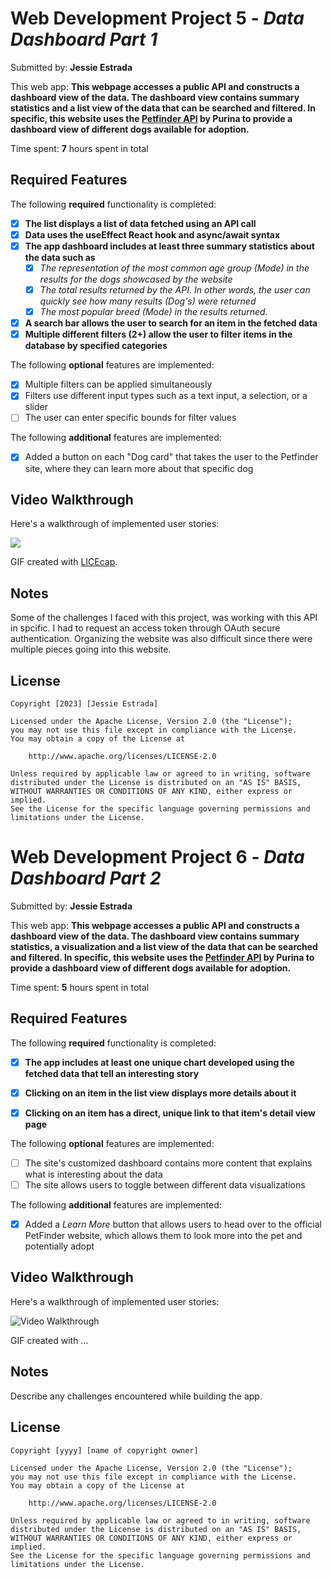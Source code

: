 # Web Development Project 5 - *Data Dashboard Part 1*

Submitted by: **Jessie Estrada**

This web app: **This webpage accesses a public API and constructs a dashboard view of the data. The dashboard view contains summary statistics and a list view of the data that can be searched and filtered. In specific, this website uses the [Petfinder API](https://www.petfinder.com/developers/) by Purina to provide a dashboard view of different dogs available for adoption.**

Time spent: **7** hours spent in total

## Required Features

The following **required** functionality is completed:

- [x] **The list displays a list of data fetched using an API call**
- [x] **Data uses the useEffect React hook and async/await syntax**
- [x] **The app dashboard includes at least three summary statistics about the data such as**
  - [x] *The representation of the most common age group (Mode) in the results for the dogs showcased by the website*
  - [x] *The total results returned by the API. In other words, the user can quickly see how many results (Dog's) were returned*
  - [x] *The most popular breed (Mode) in the results returned.* 
- [x] **A search bar allows the user to search for an item in the fetched data**
- [x] **Multiple different filters (2+) allow the user to filter items in the database by specified categories**

The following **optional** features are implemented:

- [x] Multiple filters can be applied simultaneously
- [x] Filters use different input types such as a text input, a selection, or a slider
- [ ] The user can enter specific bounds for filter values

The following **additional** features are implemented:

* [x] Added a button on each "Dog card" that takes the user to the Petfinder site, where they can learn more about that specific dog

## Video Walkthrough

Here's a walkthrough of implemented user stories:

![](https://github.com/JessieEstrada/CodePath-Web102-Project-5/blob/main/Data%20Dashboard%20Part%201.gif)

<!-- Replace this with whatever GIF tool you used! -->
GIF created with [LICEcap](https://www.cockos.com/licecap/).
<!-- Recommended tools:
[Kap](https://getkap.co/) for macOS
[ScreenToGif](https://www.screentogif.com/) for Windows
[peek](https://github.com/phw/peek) for Linux. -->

## Notes

Some of the challenges I faced with this project, was working with this API in spcific. I had to request an access token through OAuth secure authentication. Organizing the website was also difficult since there were multiple pieces going into this website. 

## License

    Copyright [2023] [Jessie Estrada]

    Licensed under the Apache License, Version 2.0 (the "License");
    you may not use this file except in compliance with the License.
    You may obtain a copy of the License at

        http://www.apache.org/licenses/LICENSE-2.0

    Unless required by applicable law or agreed to in writing, software
    distributed under the License is distributed on an "AS IS" BASIS,
    WITHOUT WARRANTIES OR CONDITIONS OF ANY KIND, either express or implied.
    See the License for the specific language governing permissions and
    limitations under the License.
    
# Web Development Project 6 - *Data Dashboard Part 2*

Submitted by: **Jessie Estrada**

This web app: **This webpage accesses a public API and constructs a dashboard view of the data. The dashboard view contains summary statistics, a visualization and a list view of the data that can be searched and filtered. In specific, this website uses the [Petfinder API](https://www.petfinder.com/developers/) by Purina to provide a dashboard view of different dogs available for adoption.**

Time spent: **5** hours spent in total

## Required Features

The following **required** functionality is completed:

- [x] **The app includes at least one unique chart developed using the fetched data that tell an interesting story**
- [x] **Clicking on an item in the list view displays more details about it**
- [x] **Clicking on an item has a direct, unique link to that item's detail view page**


The following **optional** features are implemented:

- [ ] The site's customized dashboard contains more content that explains what is interesting about the data
- [ ] The site allows users to toggle between different data visualizations

The following **additional** features are implemented:

* [x] Added a _Learn More_ button that allows users to head over to the official PetFinder website, which allows them to look more into the pet and potentially adopt

## Video Walkthrough

Here's a walkthrough of implemented user stories:

<img src='http://i.imgur.com/link/to/your/gif/file.gif' title='Video Walkthrough' width='' alt='Video Walkthrough' />

<!-- Replace this with whatever GIF tool you used! -->
GIF created with ...  
<!-- Recommended tools:
[Kap](https://getkap.co/) for macOS
[ScreenToGif](https://www.screentogif.com/) for Windows
[peek](https://github.com/phw/peek) for Linux. -->

## Notes

Describe any challenges encountered while building the app.

## License

    Copyright [yyyy] [name of copyright owner]

    Licensed under the Apache License, Version 2.0 (the "License");
    you may not use this file except in compliance with the License.
    You may obtain a copy of the License at

        http://www.apache.org/licenses/LICENSE-2.0

    Unless required by applicable law or agreed to in writing, software
    distributed under the License is distributed on an "AS IS" BASIS,
    WITHOUT WARRANTIES OR CONDITIONS OF ANY KIND, either express or implied.
    See the License for the specific language governing permissions and
    limitations under the License.
